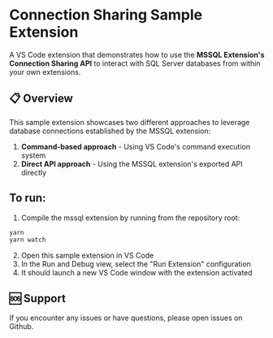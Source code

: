 # Connection Sharing Sample Extension

A VS Code extension that demonstrates how to use the **MSSQL Extension's Connection Sharing API** to interact with SQL Server databases from within your own extensions.

## 📋 Overview

This sample extension showcases two different approaches to leverage database connections established by the MSSQL extension:

1. **Command-based approach** - Using VS Code's command execution system
2. **Direct API approach** - Using the MSSQL extension's exported API directly

## To run:
1. Compile the mssql extension by running from the repository root:
````bash
yarn
yarn watch
````

2. Open this sample extension in VS Code
3. In the Run and Debug view, select the "Run Extension" configuration
4. It should launch a new VS Code window with the extension activated

## 🆘 Support

If you encounter any issues or have questions, please open issues on Github.